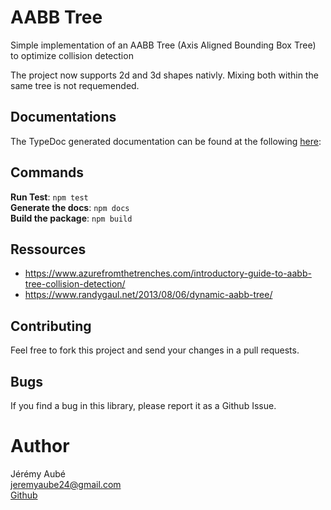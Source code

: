 # AABB Tree
Simple implementation of an AABB Tree (Axis Aligned Bounding Box Tree) to optimize collision detection

The project now supports 2d and 3d shapes nativly. Mixing both within the same tree is not requemended.

## Documentations
The TypeDoc generated documentation can be found at the following [here](https://jeremyaube.github.io/AABBTreejs/):

## Commands
**Run Test**: `npm test`  
**Generate the docs**: `npm docs`  
**Build the package**: `npm build`

## Ressources
- https://www.azurefromthetrenches.com/introductory-guide-to-aabb-tree-collision-detection/
- https://www.randygaul.net/2013/08/06/dynamic-aabb-tree/

## Contributing
Feel free to fork this project and send your changes in a pull requests.

## Bugs
If you find a bug in this library, please report it as a Github Issue.

# Author
Jérémy Aubé  
jeremyaube24@gmail.com  
[Github](http://www.github.com/jeremyaube)

